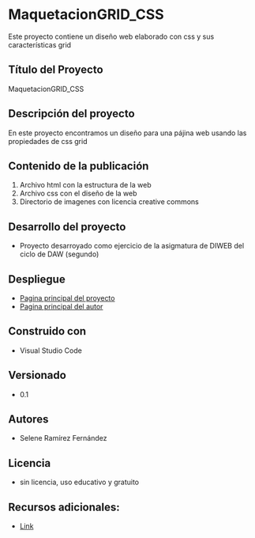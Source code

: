 # MaquetacionGRID_CSS
Este proyecto contiene un diseño web elaborado con css y sus características grid

## Título del Proyecto
MaquetacionGRID_CSS
## Descripción del proyecto
En este proyecto encontramos un diseño para una pájina web usando las propiedades de css grid
## Contenido de la publicación
1. Archivo html con la estructura de la web
2. Archivo css con el diseño de la web
3. Directorio de imagenes con licencia creative commons
## Desarrollo del proyecto
* Proyecto desarroyado como ejercicio de la asigmatura de DIWEB del ciclo de DAW (segundo)
## Despliegue
* [Pagina principal del proyecto](https://github.com/SeleneRamirezF/MaquetacionGRID_CSS "Pagina principal del proyecto")
* [Pagina principal del autor](https://github.com/SeleneRamirezF "Pagina principal del autor")
## Construido con
* Visual Studio Code 
## Versionado
* 0.1
## Autores
* Selene Ramírez Fernández
## Licencia
* sin licencia, uso educativo y gratuito
## Recursos adicionales:
* [Link](https://github.com/SeleneRamirezF)
